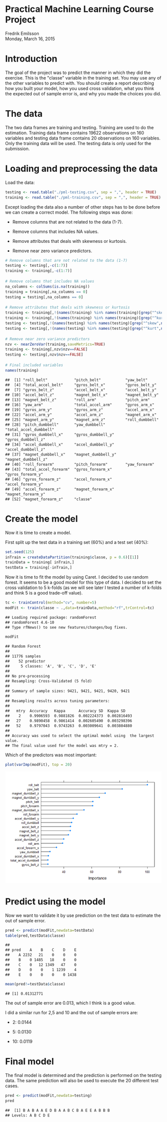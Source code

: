 # Practical Machine Learning Course Project
Fredrik Emilsson  
Monday, March 16, 2015  



# Introduction
The goal of the project was to predict the manner in which they did the exercise. This is the "classe" variable in the training set. You may use any of the other variables to predict with. You should create a report describing how you built your model, how you used cross validation, what you think the expected out of sample error is, and why you made the choices you did.

# The data
The two data frames are training and testing. Training are used to do the estimation. 
Training data frame contains 19622 observations on 160 variables and testing data frame contains 20 observations on 160 variables. Only the training data will be used. The testing data is only used for the submission.

# Loading and preprocessing the data
Load the data:

```r
testing <- read.table("./pml-testing.csv", sep = ",", header = TRUE)
training <- read.table("./pml-training.csv", sep = ",", header = TRUE)
```

Except loading the data also a number of other steps has to be done before we can create a correct model. The following steps was done:

- Remove columns that are not related to the data (1-7).

- Remove columns that includes NA values.

- Remove attributes that deals with skewness or kurtosis.

- Remove near zero variance predictors.



```r
# Remove columns that are not related to the data (1-7)
testing <- testing[,-c(1:7)]                      
training <- training[,-c(1:7)]            

# Remove columns that includes NA values
na_columns <- colSums(is.na(training))
training = training[,na_columns == 0]
testing = testing[,na_columns == 0]

# Remove attributes that deals with skewness or kurtosis
training <- training[,!(names(training) %in% names(training)[grep("^skew",names(training))])]
training <- training[,!(names(training) %in% names(training)[grep("^kurt",names(training))])]
testing <- testing[,!(names(testing) %in% names(testing)[grep("^skew",names(testing))])]
testing <- testing[,!(names(testing) %in% names(testing)[grep("^kurt",names(testing))])]

# Remove near zero variance predictors
nzv <- nearZeroVar(training,saveMetrics=TRUE)
training <- training[,nzv$nzv==FALSE]
testing <- testing[,nzv$nzv==FALSE]

# Final included variables
names(training)
```

```
##  [1] "roll_belt"            "pitch_belt"           "yaw_belt"            
##  [4] "total_accel_belt"     "gyros_belt_x"         "gyros_belt_y"        
##  [7] "gyros_belt_z"         "accel_belt_x"         "accel_belt_y"        
## [10] "accel_belt_z"         "magnet_belt_x"        "magnet_belt_y"       
## [13] "magnet_belt_z"        "roll_arm"             "pitch_arm"           
## [16] "yaw_arm"              "total_accel_arm"      "gyros_arm_x"         
## [19] "gyros_arm_y"          "gyros_arm_z"          "accel_arm_x"         
## [22] "accel_arm_y"          "accel_arm_z"          "magnet_arm_x"        
## [25] "magnet_arm_y"         "magnet_arm_z"         "roll_dumbbell"       
## [28] "pitch_dumbbell"       "yaw_dumbbell"         "total_accel_dumbbell"
## [31] "gyros_dumbbell_x"     "gyros_dumbbell_y"     "gyros_dumbbell_z"    
## [34] "accel_dumbbell_x"     "accel_dumbbell_y"     "accel_dumbbell_z"    
## [37] "magnet_dumbbell_x"    "magnet_dumbbell_y"    "magnet_dumbbell_z"   
## [40] "roll_forearm"         "pitch_forearm"        "yaw_forearm"         
## [43] "total_accel_forearm"  "gyros_forearm_x"      "gyros_forearm_y"     
## [46] "gyros_forearm_z"      "accel_forearm_x"      "accel_forearm_y"     
## [49] "accel_forearm_z"      "magnet_forearm_x"     "magnet_forearm_y"    
## [52] "magnet_forearm_z"     "classe"
```

# Create the model
Now it is time to create a model.

First split up the test data in a training set (60%) and a test set (40%):

```r
set.seed(125)
inTrain = createDataPartition(training$classe, p = 0.6)[[1]]
trainData = training[ inTrain,]
testData = training[-inTrain,]
```
Now it is time to fit the model by using Caret. I decided to use random forest. It seems to be a good model for this type of data. I decided to set the cross validation to 5 k-folds (as we will see later I tested a number of k-folds and think 5 is a good trade-off value).

```r
tc <- trainControl(method="cv", number=5)
modFit <- train(classe ~ .,data=trainData,method="rf",trControl=tc)
```

```
## Loading required package: randomForest
## randomForest 4.6-10
## Type rfNews() to see new features/changes/bug fixes.
```

```r
modFit
```

```
## Random Forest 
## 
## 11776 samples
##    52 predictor
##     5 classes: 'A', 'B', 'C', 'D', 'E' 
## 
## No pre-processing
## Resampling: Cross-Validated (5 fold) 
## 
## Summary of sample sizes: 9421, 9421, 9421, 9420, 9421 
## 
## Resampling results across tuning parameters:
## 
##   mtry  Accuracy   Kappa      Accuracy SD  Kappa SD   
##    2    0.9906593  0.9881826  0.002224373  0.002816493
##   27    0.9890458  0.9861414  0.002605490  0.003298396
##   52    0.9797043  0.9743263  0.003009641  0.003804880
## 
## Accuracy was used to select the optimal model using  the largest value.
## The final value used for the model was mtry = 2.
```
Which of the predictors was most important:

```r
plot(varImp(modFit), top = 20)
```

![](./Course_Project_files/figure-html/unnamed-chunk-6-1.png) 

# Predict using the model
Now we want to validate it by use prediction on the test data to estimate the out of sample error.

```r
pred <- predict(modFit,newdata=testData)
table(pred,testData$classe)
```

```
##     
## pred    A    B    C    D    E
##    A 2232   21    0    0    0
##    B    0 1485   18    0    0
##    C    0   12 1349   47    0
##    D    0    0    1 1239    4
##    E    0    0    0    0 1438
```

```r
mean(pred!=testData$classe)
```

```
## [1] 0.01312771
```
The out of sample error are 0.013, which I think is a good value. 

I did a similar run for 2,5 and 10 and the out of sample errors are:

- 2: 0.0144

- 5: 0.0130

- 10: 0.0119

# Final model
The final model is determined and the prediction is performed on the testing data. The same prediction will also be used to execute the 20 different test cases.

```r
pred <- predict(modFit,newdata=testing)
pred
```

```
##  [1] B A B A A E D B A A B C B A E E A B B B
## Levels: A B C D E
```


